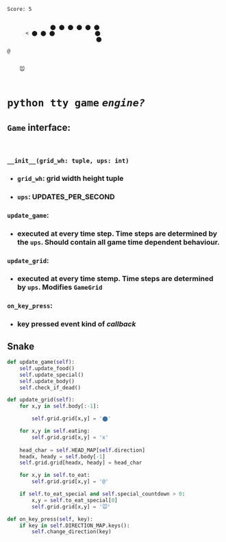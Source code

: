 ```
Score: 5

                                                                  
              ⬤ ⬤ ⬤ ⬤ ⬤ ⬤                                                    
      < ⬤ ⬤ ⬤             ⬤                                 
                             ⬤                                                                                                        
                                                                  
@                                                                   
                                                                

    🐭
                                                        
```
# `python tty game`   *`engine?`*

## `Game` interface:
<br>

### ```__init__(grid_wh: tuple, ups: int)```

- ### `grid_wh`: grid width height tuple 
- ### `ups`: UPDATES_PER_SECOND 

### ```update_game```: 

- ### executed at every time step. Time steps are determined by the `ups`. Should contain all game time dependent behaviour. 

### ```update_grid```:
- ### executed at every time stemp. Time steps are determined by `ups`. Modifies `GameGrid` 


### ```on_key_press```: 
- ### key pressed event kind of *callback*



## Snake

```python
def update_game(self):
    self.update_food()
    self.update_special()
    self.update_body()
    self.check_if_dead()
```


``` python 
def update_grid(self):
    for x,y in self.body[:-1]:

        self.grid.grid[x,y] = '⬤'

    for x,y in self.eating:
        self.grid.grid[x,y] = 'x'
        
    head_char = self.HEAD_MAP[self.direction]
    headx, heady = self.body[-1]
    self.grid.grid[headx, heady] = head_char

    for x,y in self.to_eat:
        self.grid.grid[x,y] = '@'

    if self.to_eat_special and self.special_countdown > 0:
        x,y = self.to_eat_special[0]
        self.grid.grid[x,y] = '🐭'
```

```python
def on_key_press(self, key):
    if key in self.DIRECTION_MAP.keys():
        self.change_direction(key)
```